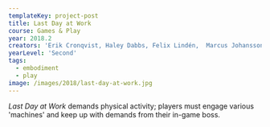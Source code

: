 ```yaml
---
templateKey: project-post
title: Last Day at Work
course: Games & Play
year: 2018.2
creators: 'Erik Cronqvist, Haley Dabbs, Felix Lindén,  Marcus Johansson, Elias Widqvist'
yearLevel: 'Second'
tags:
  - embodiment
  - play
image: /images/2018/last-day-at-work.jpg
---
```


_Last Day at Work_ demands physical activity; players must engage various 'machines' and keep up with demands from their in-game boss.

<MauVideo id="0_tchr1za7" />
